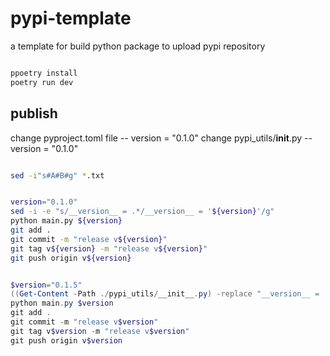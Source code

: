 # pypi-template
a template for build python package to upload pypi repository


```bash

ppoetry install
poetry run dev

```


## publish

change pyproject.toml file   --    version = "0.1.0"
change pypi_utils/__init__.py  --    version = "0.1.0"

```bash

sed -i"s#A#B#g" *.txt


version="0.1.0"
sed -i -e "s/__version__ = .*/__version__ = '${version}'/g"
python main.py ${version}
git add .
git commit -m "release v${version}"
git tag v${version} -m "release v${version}"
git push origin v${version}


```

```powershell

$version="0.1.5"
((Get-Content -Path ./pypi_utils/__init__.py) -replace "__version__ = .*","__version__ = '$version'") | Set-Content -Path ./pypi_utils/__init__.py
python main.py $version
git add .
git commit -m "release v$version"
git tag v$version -m "release v$version"
git push origin v$version

```